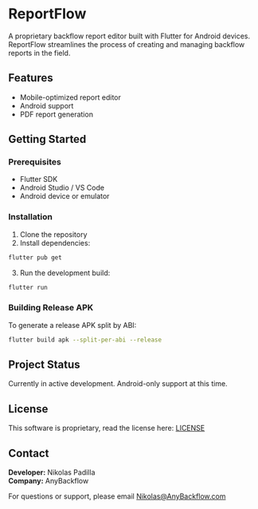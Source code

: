 # ReportFlow

A proprietary backflow report editor built with Flutter for Android devices. ReportFlow streamlines the process of
creating and managing backflow reports in the field.

## Features

- Mobile-optimized report editor
- Android support
- PDF report generation

## Getting Started

### Prerequisites

- Flutter SDK
- Android Studio / VS Code
- Android device or emulator

### Installation

1. Clone the repository
2. Install dependencies:

```bash
flutter pub get
```

3. Run the development build:

```bash
flutter run
```

### Building Release APK

To generate a release APK split by ABI:

```bash
flutter build apk --split-per-abi --release
```

## Project Status

Currently in active development. Android-only support at this time.

## License

This software is proprietary, read the license here: [LICENSE](LICENSE.txt)

## Contact

**Developer:** Nikolas Padilla  
**Company:** AnyBackflow

For questions or support, please email Nikolas@AnyBackflow.com